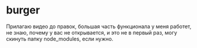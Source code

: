 # burger

Прилагаю видео до правок, большая часть функционала у меня работет, не знаю, почему у вас не открывается, и это не в первый раз, могу скинуть папку node_modules, если нужно.
